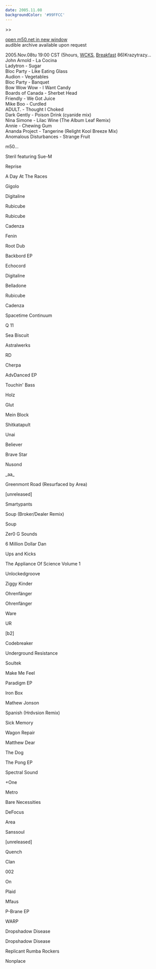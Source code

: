 ```yaml
---
date: 2005.11.08
backgroundColor: '#99FFCC'
---
```


\>>

[open m50.net in new window  
](http://m50.net/)audible archive available upon request

2005.Nov.08tu 19:00 CST (5hours, [WCKS](http://www.wcks.org/), [Breakfast](http://breakfast.wcks.org/) 86)Krazytrazy...  
John Arnold - La Cocina  
Ladytron - Sugar  
Bloc Party - Like Eating Glass  
Audion - Vegetables  
Bloc Party - Banquet  
Bow Wow Wow - I Want Candy  
Boards of Canada - Sherbet Head  
Friendly - We Got Juice  
Mike Boo - Curdled  
ADULT. - Thought I Choked  
Dark Gently - Poison Drink (cyanide mix)  
Nina Simone - Lilac Wine (The Album Leaf Remix)  
Annie - Chewing Gum  
Ananda Project - Tangerine (Relight Kool Breeze Mix)  
Anomalous Disturbances - Strange Fruit  

m50...  

Steril featuring Sue-M

Reprise

A Day At The Races

Gigolo

Digitaline

Rubicube

Rubicube

Cadenza

Fenin

Root Dub

Backbord EP

Echocord

Digitaline

Belladone

Rubicube

Cadenza

Spacetime Continuum

Q 11

Sea Biscuit

Astralwerks

RD

Cherpa

AdvDanced EP

Touchin' Bass

Holz

Glut

Mein Block

Shitkatapult

Unai

Believer

Brave Star

Nusond

\_aa\_

Greenmont Road (Resurfaced by Area)

\[unreleased\]

Smartypants

Soup (Broker/Dealer Remix)

Soup

Zer0 G Sounds

6 Million Dollar Dan

Ups and Kicks

The Appliance Of Science Volume 1

Unlockedgroove

Ziggy Kinder

Ohrenfänger

Ohrenfänger

Ware

UR

\[b2\]

Codebreaker

Underground Resistance

Soultek

Make Me Feel

Paradigm EP

Iron Box

Mathew Jonson

Spanish (Hrdvsion Remix)

Sick Memory

Wagon Repair

Matthew Dear

The Dog

The Pong EP

Spectral Sound

+One

Metro

Bare Necessities

DeFocus

Area

Sanssoul

\[unreleased\]

Quench

Clan

002

On

Plaid

Mfaus

P-Brane EP

WARP

Dropshadow Disease

Dropshadow Disease

Replicant Rumba Rockers

Nonplace